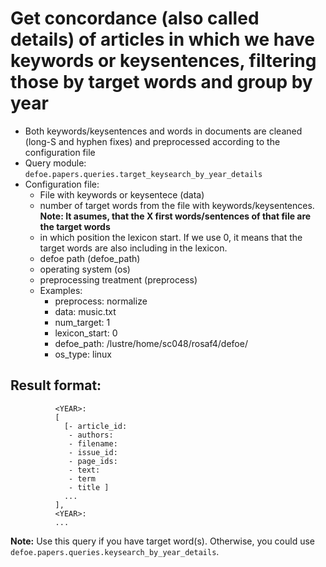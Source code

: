 # Get concordance (also called details) of articles in which we have keywords or keysentences, filtering those by target words and group by year 

* Both keywords/keysentences and words in documents are cleaned (long-S and hyphen fixes) and preprocessed according to the configuration file
* Query module: `defoe.papers.queries.target_keysearch_by_year_details`
* Configuration file:
  - File with keywords or keysentece (data)
  - number of target words from the file with keywords/keysentences. **Note: It asumes, that the X first words/sentences of that file are the target words**
  - in which position the lexicon start. If we use 0, it means that the target words are also including in the lexicon.
  - defoe path (defoe_path)
  - operating system (os) 
  - preprocessing treatment (preprocess)
  - Examples:
     - preprocess: normalize
     - data: music.txt
     - num_target: 1
     - lexicon_start: 0
     - defoe_path: /lustre/home/sc048/rosaf4/defoe/
     - os_type: linux

Result format:
----------------------------------------------------------

```
          <YEAR>:
          [
            [- article_id: 
             - authors:
             - filename:
             - issue_id:
             - page_ids:
             - text:
             - term
             - title ]
            ...
          ],
          <YEAR>:
          ...
```

**Note:** Use this query if you have target word(s). Otherwise, you could use `defoe.papers.queries.keysearch_by_year_details`.  
